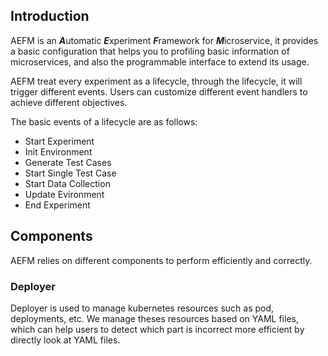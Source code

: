 ## Introduction
AEFM is an ***A***utomatic ***E***xperiment ***F***ramework for ***M***icroservice, it provides a basic configuration that helps you to profiling basic information of microservices, and also the programmable interface to extend its usage.

AEFM treat every experiment as a lifecycle, through the lifecycle, it will trigger different events. Users can customize different event handlers to achieve different objectives.

The basic events of a lifecycle are as follows:
* Start Experiment
* Init Environment
* Generate Test Cases
* Start Single Test Case
* Start Data Collection
* Update Evironment
* End Experiment

## Components
AEFM relies on different components to perform efficiently and correctly.

### Deployer
Deployer is used to manage kubernetes resources such as pod, deployments, etc. We manage theses resources based on YAML files, which can help users to detect which part is incorrect more efficient by directly look at YAML files.